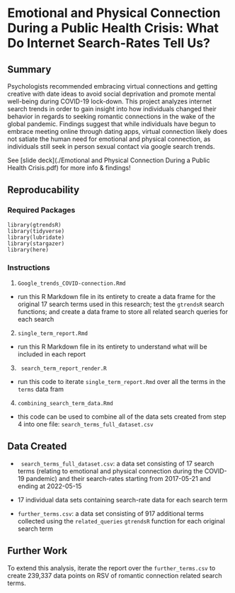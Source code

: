 # Emotional and Physical Connection During a Public Health Crisis: What Do Internet Search-Rates Tell Us?

## Summary

Psychologists recommended embracing virtual connections and getting creative with date ideas to avoid social deprivation and promote mental well-being during COVID-19 lock-down. This project analyzes internet search trends in order to gain insight into how individuals changed their behavior in regards to seeking romantic connections in the wake of the global pandemic. Findings suggest that while individuals have begun to embrace meeting online through dating apps, virtual connection likely does not satiate the human need for emotional and physical connection, as individuals still seek in person sexual contact via google search trends.


See [slide deck](./Emotional and Physical Connection During a Public Health Crisis.pdf) for more info & findings!



## Reproducability 

### Required Packages

```
library(gtrendsR)
library(tidyverse)
library(lubridate)
library(stargazer)
library(here)
```

### Instructions 

1. ```Google_trends_COVID-connection.Rmd```

* run this R Markdown file in its entirety to create a data frame for the original 17 search terms used in this research; test the ```gtrendsR``` search functions; and create a data frame to store all related search queries for each search

2. ```single_term_report.Rmd```

* run this R Markdown file in its entirety to understand what will be included in each report 

3. ``` search_term_report_render.R```

* run this code to iterate ```single_term_report.Rmd``` over all the terms in the ```terms``` data fram

4. ```combining_search_term_data.Rmd```

* this code can be used to combine all of the data sets created from step 4 into one file: ```search_terms_full_dataset.csv```



## Data Created 

* ``` search_terms_full_dataset.csv```: a data set consisting of 17 search terms (relating to emotional and physical connection during the COVID-19 pandemic) and their search-rates starting from 2017-05-21 and ending at 2022-05-15

* 17 individual data sets containing search-rate data for each search term

* ```further_terms.csv```: a data set consisting of 917 additional terms collected using the ```related_queries``` ```gtrendsR``` function for each original search term


## Further Work

To extend this analysis, iterate the report over the ```further_terms.csv``` to create 239,337 data points on RSV of romantic connection related search terms. 
